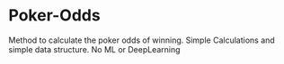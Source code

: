 # Poker-Odds
Method to calculate the poker odds of winning. Simple Calculations and simple data structure. No ML or DeepLearning 
